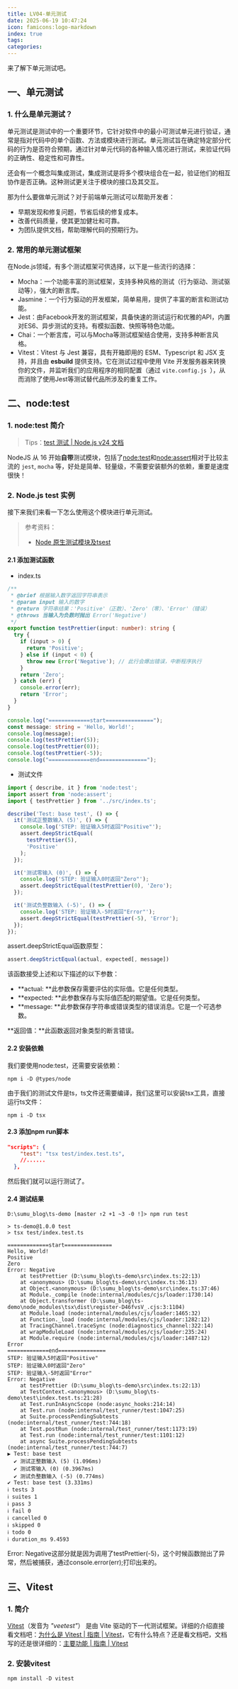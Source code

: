 ```yaml
---
title: LV04-单元测试
date: 2025-06-19 10:47:24
icon: famicons:logo-markdown
index: true
tags:
categories:
---
```


来了解下单元测试吧。

<!-- more -->

## 一、单元测试

### 1. 什么是单元测试？

单元测试是测试中的一个重要环节，它针对软件中的最小可测试单元进行验证，通常是指对代码中的单个函数、方法或模块进行测试。单元测试旨在确定特定部分代码的行为是否符合预期，通过针对单元代码的各种输入情况进行测试，来验证代码的正确性、稳定性和可靠性。

还会有一个概念叫集成测试，集成测试是将多个模块组合在一起，验证他们的相互协作是否正确。这种测试更关注于模块的接口及其交互。

那为什么要做单元测试？对于前端单元测试可以帮助开发者：

- 早期发现和修复问题，节省后续的修复成本。
- 改善代码质量，使其更加健壮和可靠。
- 为团队提供文档，帮助理解代码的预期行为。

### 2. 常用的单元测试框架

在Node.js领域，有多个测试框架可供选择，以下是一些流行的选择：

- Mocha：一个功能丰富的测试框架，支持多种风格的测试（行为驱动、测试驱动等），强大的断言库。
- Jasmine：一个行为驱动的开发框架，简单易用，提供了丰富的断言和测试功能。
- Jest：由Facebook开发的测试框架，具备快速的测试运行和优雅的API，内置对ES6、异步测试的支持。有模拟函数、快照等特色功能。
- Chai：一个断言库，可以与Mocha等测试框架结合使用，支持多种断言风格。
- Vitest：Vitest 与 Jest 兼容，具有开箱即用的 ESM、Typescript 和 JSX 支持，并且由 **esbuild** 提供支持。它在测试过程中使用 Vite 开发服务器来转换你的文件，并监听我们的应用程序的相同配置（通过 `vite.config.js `），从而消除了使用Jest等测试替代品所涉及的重复工作。

## 二、node:test

### 1. node:test 简介

> Tips：[test 测试 | Node.js v24 文档](https://nodejs.cn/api/test.html)

NodeJS 从 16 开始**自带**测试模块，包括了[node:test](https://nodejs.org/api/test.html)和[node:assert](https://nodejs.org/api/assert.html)相对于比较主流的 `jest`, `mocha` 等，好处是简单、轻量级，不需要安装额外的依赖，重要是速度很快！

### 2. Node.js test 实例

接下来我们来看一下怎么使用这个模块进行单元测试。

> 参考资料：
>
> - [Node 原生测试模块及tsest](https://www.xdnote.com/node-test-tsest/)

#### 2.1 添加测试函数

- index.ts

```typescript
/**
 * @brief 根据输入数字返回字符串表示
 * @param input 输入的数字
 * @return 字符串结果：'Positive'（正数）、'Zero'（零）、'Error'（错误）
 * @throws 当输入为负数时抛出 Error('Negative')
 */
export function testPrettier(input: number): string {
  try {
    if (input > 0) {
      return 'Positive';
    } else if (input < 0) {
      throw new Error('Negative'); // 此行会爆出错误，中断程序执行
    }
    return 'Zero';
  } catch (err) {
    console.error(err);
    return 'Error';
  }
}

console.log("=============start===============");
const message: string = 'Hello, World!';
console.log(message);
console.log(testPrettier(5));
console.log(testPrettier(0));
console.log(testPrettier(-5));
console.log("=============end===============");

```

- 测试文件

```ts
import { describe, it } from 'node:test';
import assert from 'node:assert';
import { testPrettier } from '../src/index.ts';

describe('Test: base test', () => {
  it('测试正整数输入 (5)', () => {
    console.log('STEP: 验证输入5时返回"Positive"');
    assert.deepStrictEqual(
      testPrettier(5),
      'Positive'
    );
  });

  it('测试零输入 (0)', () => {
    console.log('STEP: 验证输入0时返回"Zero"');
    assert.deepStrictEqual(testPrettier(0), 'Zero');
  });

  it('测试负整数输入 (-5)', () => {
    console.log('STEP: 验证输入-5时返回"Error"');
    assert.deepStrictEqual(testPrettier(-5), 'Error');
  });
});

```

assert.deepStrictEqual函数原型：

```typescript
assert.deepStrictEqual(actual, expected[, message])
```

该函数接受上述和以下描述的以下参数：

- **actual: **此参数保存需要评估的实际值。它是任何类型。
- **expected: **此参数保存与实际值匹配的期望值。它是任何类型。
- **message: **此参数保存字符串或错误类型的错误消息。它是一个可选参数。

**返回值：**此函数返回对象类型的断言错误。

#### 2.2 安装依赖

我们要使用node:test，还需要安装依赖：

```shell
npm i -D @types/node
```

由于我们的测试文件是ts，ts文件还需要编译，我们这里可以安装tsx工具，直接运行ts文件：

```shell
npm i -D tsx
```

#### 2.3 添加npm run脚本

```json
"scripts": {
    "test": "tsx test/index.test.ts",
    //......
  },
```

然后我们就可以运行测试了。

#### 2.4 测试结果

```shell
D:\sumu_blog\ts-demo [master ↑2 +1 ~3 -0 !]> npm run test

> ts-demo@1.0.0 test
> tsx test/index.test.ts

=============start===============
Hello, World!
Positive
Zero
Error: Negative
    at testPrettier (D:\sumu_blog\ts-demo\src\index.ts:22:13)
    at <anonymous> (D:\sumu_blog\ts-demo\src\index.ts:36:13)
    at Object.<anonymous> (D:\sumu_blog\ts-demo\src\index.ts:37:46)
    at Module._compile (node:internal/modules/cjs/loader:1730:14)
    at Object.transformer (D:\sumu_blog\ts-demo\node_modules\tsx\dist\register-D46fvsV_.cjs:3:1104)
    at Module.load (node:internal/modules/cjs/loader:1465:32)
    at Function._load (node:internal/modules/cjs/loader:1282:12)
    at TracingChannel.traceSync (node:diagnostics_channel:322:14)
    at wrapModuleLoad (node:internal/modules/cjs/loader:235:24)
    at Module.require (node:internal/modules/cjs/loader:1487:12)
Error
=============end===============
STEP: 验证输入5时返回"Positive"
STEP: 验证输入0时返回"Zero"
STEP: 验证输入-5时返回"Error"
Error: Negative
    at testPrettier (D:\sumu_blog\ts-demo\src\index.ts:22:13)
    at TestContext.<anonymous> (D:\sumu_blog\ts-demo\test\index.test.ts:21:28)
    at Test.runInAsyncScope (node:async_hooks:214:14)
    at Test.run (node:internal/test_runner/test:1047:25)
    at Suite.processPendingSubtests (node:internal/test_runner/test:744:18)
    at Test.postRun (node:internal/test_runner/test:1173:19)
    at Test.run (node:internal/test_runner/test:1101:12)
    at async Suite.processPendingSubtests (node:internal/test_runner/test:744:7)
▶ Test: base test
  ✔ 测试正整数输入 (5) (1.096ms)
  ✔ 测试零输入 (0) (0.3967ms)
  ✔ 测试负整数输入 (-5) (0.774ms)
✔ Test: base test (3.331ms)
ℹ tests 3
ℹ suites 1
ℹ pass 3
ℹ fail 0
ℹ cancelled 0
ℹ skipped 0
ℹ todo 0
ℹ duration_ms 9.4593
```

Error: Negative这部分就是因为调用了testPrettier(-5)，这个时候函数抛出了异常，然后被捕获，通过console.error(err);打印出来的。

## 三、Vitest 

### 1. 简介

[Vitest](https://cn.vitest.dev/?from=home-page.cn)（发音为 *"veetest"*） 是由 Vite 驱动的下一代测试框架。详细的介绍直接看文档吧：[为什么是 Vitest | 指南 | Vitest](https://cn.vitest.dev/guide/why.html)，它有什么特点？还是看文档吧，文档写的还是很详细的：[主要功能 | 指南 | Vitest](https://cn.vitest.dev/guide/features.html)

### 2. 安装vitest

```shell
npm install -D vitest
```
